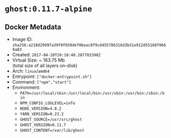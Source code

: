 # `ghost:0.11.7-alpine`

## Docker Metadata

- Image ID: `sha256:a218d29997a39f0f039def06eac0f9cd455786316d3b31e912d55168f0669a83`
- Created: `2017-04-20T20:10:40.287703398Z`
- Virtual Size: ~ 163.75 Mb  
  (total size of all layers on-disk)
- Arch: `linux`/`amd64`
- Entrypoint: `["docker-entrypoint.sh"]`
- Command: `["npm","start"]`
- Environment:
  - `PATH=/usr/local/sbin:/usr/local/bin:/usr/sbin:/usr/bin:/sbin:/bin`
  - `NPM_CONFIG_LOGLEVEL=info`
  - `NODE_VERSION=4.8.2`
  - `YARN_VERSION=0.23.2`
  - `GHOST_SOURCE=/usr/src/ghost`
  - `GHOST_VERSION=0.11.7`
  - `GHOST_CONTENT=/var/lib/ghost`
